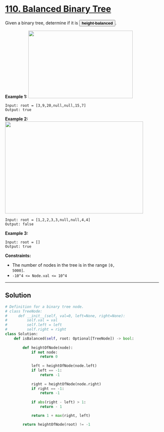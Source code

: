 # [110. Balanced Binary Tree](https://leetcode.com/problems/balanced-binary-tree/description/)

Given a binary tree, determine if it is <button type="button" aria-haspopup="dialog" aria-expanded="false" aria-controls="radix-:rs:" data-state="closed" class="">**height-balanced** </button>.

**Example 1:** 
<img alt="" src="https://assets.leetcode.com/uploads/2020/10/06/balance_1.jpg" style="width: 342px; height: 221px;">

```
Input: root = [3,9,20,null,null,15,7]
Output: true
```

**Example 2:** 
<img alt="" src="https://assets.leetcode.com/uploads/2020/10/06/balance_2.jpg" style="width: 452px; height: 301px;">

```
Input: root = [1,2,2,3,3,null,null,4,4]
Output: false
```

**Example 3:** 

```
Input: root = []
Output: true
```

**Constraints:** 

- The number of nodes in the tree is in the range <code>[0, 5000]</code>.
- <code>-10^4 <= Node.val <= 10^4</code>

--- 

## Solution

```python
# Definition for a binary tree node.
# class TreeNode:
#     def __init__(self, val=0, left=None, right=None):
#         self.val = val
#         self.left = left
#         self.right = right
class Solution:
    def isBalanced(self, root: Optional[TreeNode]) -> bool:
    
        def heightOfNode(node):
            if not node:
                return 0
            
            left = heightOfNode(node.left)
            if left == -1:
                return -1
            
            right = heightOfNode(node.right)
            if right == -1:
                return -1
            
            if abs(right - left) > 1:
                return - 1

            return 1 + max(right, left)

        return heightOfNode(root) != -1
```